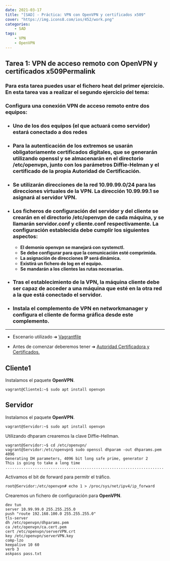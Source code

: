 ```yaml
---
date: 2021-03-17
title: "[SAD] - Práctica: VPN con OpenVPN y certificados x509"
cover: "https://img.icons8.com/ios/452/work.png"
categories: 
    - SAD
tags:
    - VPN
    - OpenVPN
---
```


## Tarea 1: VPN de acceso remoto con OpenVPN y certificados x509Permalink

### Para esta tarea puedes usar el fichero heat del primer ejercicio. En esta tarea vas a realizar el segundo ejercicio del tema:

### Configura una conexión VPN de acceso remoto entre dos equipos:

* ### Uno de los dos equipos (el que actuará como servidor) estará conectado a dos redes

* ### Para la autenticación de los extremos se usarán obligatoriamente certificados digitales, que se generarán utilizando openssl y se almacenarán en el directorio /etc/openvpn, junto con los parámetros Diffie-Helman y el certificado de la propia Autoridad de Certificación.

* ### Se utilizarán direcciones de la red 10.99.99.0/24 para las direcciones virtuales de la VPN. La dirección 10.99.99.1 se asignará al servidor VPN.

* ### Los ficheros de configuración del servidor y del cliente se crearán en el directorio /etc/openvpn de cada máquina, y se llamarán servidor.conf y cliente.conf respectivamente. La configuración establecida debe cumplir los siguientes aspectos:

    - **El demonio openvpn se manejará con systemctl.**
    - **Se debe configurar para que la comunicación esté comprimida.**
    - **La asignación de direcciones IP será dinámica.**
    - **Existirá un fichero de log en el equipo.**
    - **Se mandarán a los clientes las rutas necesarias.**

* ### Tras el establecimiento de la VPN, la máquina cliente debe ser capaz de acceder a una máquina que esté en la otra red a la que está conectado el servidor.

* ### Instala el complemento de VPN en networkmanager y configura el cliente de forma gráfica desde este complemento.

<hr>

* Escenario utilizado ➜ [Vagrantfile](documents/vagrantfilevpn.txt)

* Antes de comenzar deberemos tener ➜ [Autoridad Certificadora y Certificados.](2020-11-03-openvpn-cert.md)

## Cliente1
Instalamos el paquete **OpenVPN**.
```shell
vagrant@Cliente1:~$ sudo apt install openvpn
```

## Servidor
Instalamos el paquete **OpenVPN**.
```shell
vagrant@Servidor:~$ sudo apt install openvpn
```

Utilizando dhparam crearemos la clave Diffie-Hellman.
```shell
vagrant@Servidor:~$ cd /etc/openvpn/
vagrant@Servidor:/etc/openvpn$ sudo openssl dhparam -out dhparams.pem 4096
Generating DH parameters, 4096 bit long safe prime, generator 2
This is going to take a long time
......................................................................
```

Activamos el bit de forward para permitr el tráfico.
```shell
root@Servidor:/etc/openvpn# echo 1 > /proc/sys/net/ipv4/ip_forward
```

Crearemos un fichero de configuración para **OpenVPN**.
```shell
dev tun
server 10.99.99.0 255.255.255.0 
push "route 192.168.100.0 255.255.255.0"
tls-server
dh /etc/openvpn/dhparams.pem
ca /etc/openvpn/ca.cert.pem
cert /etc/openvpn/serverVPN.crt 
key /etc/openvpn/serverVPN.key
comp-lzo
keepalive 10 60
verb 3
askpass pass.txt
```


